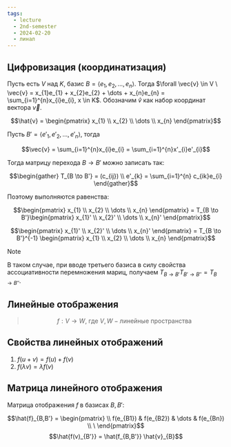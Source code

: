 ```yaml
---
tags:
  - lecture
  - 2nd-semester
  - 2024-02-20
  - линал
---
```


## Цифровизация (координатизация)

Пусть есть $V$ над $K$, базис $B = \langle e_{1}, e_{2}, \dots, e_{n} \rangle$. Тогда $\forall \vec{v} \in V \ \vec{v} = x_{1}e_{1} + x_{2}e_{2} + \dots + x_{n}e_{n} = \sum_{i=1}^{n}x_{i}e_{i}, x \in K$. Обозначим $\hat{v}$ как набор координат вектора $\vec{v}$.

$$\hat{v} = \begin{pmatrix}
x_{1} \\
x_{2} \\
\dots \\
x_{n}
\end{pmatrix}$$

Пусть $B' = \langle e'_{1}, e'_{2}, \dots, e'_{n} \rangle$, тогда

$$\vec{v} = \sum_{i=1}^{n}x_{i}e_{i} = \sum_{i=1}^{n}x'_{i}e'_{i}$$

Тогда матрицу перехода $B \to B'$ можно записать так:

$$\begin{gather}
T_{B \to B'} = (c_{ij}) \\
e'_{k} = \sum_{i=1}^{n} c_{ik}e_{i}
\end{gather}$$

Поэтому выполняются равенства:

$$\begin{pmatrix}
x_{1} \\
x_{2} \\
\dots \\
x_{n}
\end{pmatrix} = T_{B \to B'}\begin{pmatrix}
x_{1}' \\
x_{2}' \\
\dots \\
x_{n}'
\end{pmatrix}$$

$$\begin{pmatrix}
x_{1}' \\
x_{2}' \\
\dots \\
x_{n}'
\end{pmatrix} = T_{B \to B'}^{-1} \begin{pmatrix}
x_{1} \\
x_{2} \\
\dots \\
x_{n}
\end{pmatrix}$$

> [!note]
> В таком случае, при вводе третьего базиса в силу свойства ассоциативности перемножения мариц, получаем $T_{B \to B'}T_{B' \to B''} = T_{B \to B''}$.

## Линейные отображения

> $$f: V \to W, \ \text{где} \ V,W - \text{линейные пространства}$$

## Свойства линейных отображений

1) $f(u + v) = f(u) + f(v)$
2) $f(\lambda v) = \lambda f(v)$

## Матрица линейного отображения

Матрица отображения $f$ в базисах $B,B'$:

$$\hat{f}_{B,B'} = \begin{pmatrix}
\\
f(e_{B1}) & f(e_{B2}) & \dots & f(e_{Bn}) \\
\
\end{pmatrix}$$
$$\hat{f(v)_{B'}} = \hat{f_{B,B'}} \hat{v}_{B}$$
